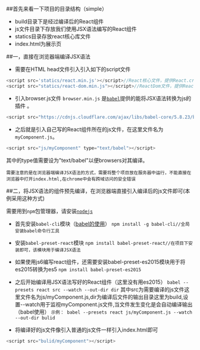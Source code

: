 ##首先来看一下项目的目录结构（simple）

* build目录下是经过编译后的React组件
* js文件目录下存放我们使用JSX语法编写的React组件
* statics目录存放react核心库文件
* index.html为展示页

##一，直接在浏览器端编译JSX语法

* 需要在HTML head文件引入引入如下的script文件
```javascript
<script src='statics/react.min.js'></script>//React核心文件，提供React.createClass()方法
<script src="statics/react-dom.min.js"></script>//ReactDom文件，提供ReactDom.render()方法
```

* 引入browser.js文件
`browser.min.js` 是[`babel`](https://babeljs.io/)提供的能将JSX语法转换为js的插件 。
```javascript
<script src="https://cdnjs.cloudflare.com/ajax/libs/babel-core/5.8.23/browser.min.js"></script>
```

* 之后就是引入自己写的React组件所在的js文件，在这里文件名为`myComponent.js`。
```javascript
<script src="js/myComponent" type="text/babel"></script>
```
其中的type值需要设为"text/babel"以便browsers对其编译。

`需要注意的是在浏览器端编译JSX语法的方式，需要将整个项目放在服务器中运行，不能直接在浏览器中打开index.html,在chrome中会有跨域访问的安全错误`

##二，将JSX语法的组件预先编译，在浏览器端直接引入编译后的js文件即可(本例采用这种方式)

需要用到`npm`包管理器，请安装[`nodejs`](http://nodejs.org/)

* 首先安装`babel-cli`模块（[babel的使用](https://babeljs.io/)）
`npm install -g babel-cli//全局安装babel命令行工具`

* 安装`babel-preset-react`模块
`npm install babel-preset-react//在项目下安装即可，该模块用于编译JSX语法`

* 如果使用js6编写react组件，还需要安装babel-preset-es2015模块用于将es2015转换为es5
`npm install babel-preset-es2015`

* 之后开始编译用JSX语法写好的React组件（这里没有用es2015）
`babel --presets react src --watch --out-dir dir`
其中src为需要编译的js文件这里文件名为js/myComponent.js,dir为编译后文件的输出目录这里为build,设置--watch用于监视myComponent.js文件,当文件发生变化是会自动编译输出（babel使用）
`示例： babel --presets react js/myComponent.js --watch --out-dir bulid`

* 将编译好的js文件像引入普通的js文件一样引入index.html即可
```javascript
<script src="bulid/myComponent"></script>
```








